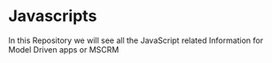 # Javascripts
In this Repository we will see all the JavaScript related Information for Model Driven apps or MSCRM
